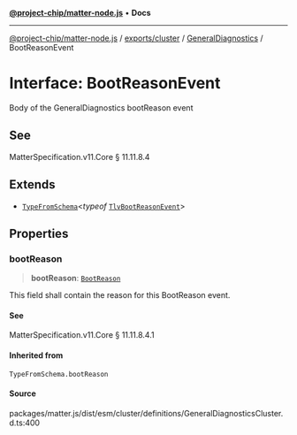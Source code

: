[**@project-chip/matter-node.js**](../../../../../README.md) • **Docs**

***

[@project-chip/matter-node.js](../../../../../modules.md) / [exports/cluster](../../../README.md) / [GeneralDiagnostics](../README.md) / BootReasonEvent

# Interface: BootReasonEvent

Body of the GeneralDiagnostics bootReason event

## See

MatterSpecification.v11.Core § 11.11.8.4

## Extends

- [`TypeFromSchema`](../../../../tlv/README.md#typefromschemas)\<*typeof* [`TlvBootReasonEvent`](../README.md#tlvbootreasonevent)\>

## Properties

### bootReason

> **bootReason**: [`BootReason`](../enumerations/BootReason.md)

This field shall contain the reason for this BootReason event.

#### See

MatterSpecification.v11.Core § 11.11.8.4.1

#### Inherited from

`TypeFromSchema.bootReason`

#### Source

packages/matter.js/dist/esm/cluster/definitions/GeneralDiagnosticsCluster.d.ts:400

